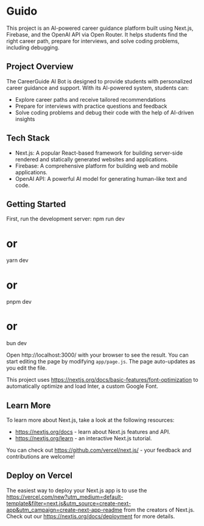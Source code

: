 # Guido

This project is an AI-powered career guidance platform built using Next.js, Firebase, and the OpenAI API via Open Router. It helps students find the right career path, prepare for interviews, and solve coding problems, including debugging.

## Project Overview
The CareerGuide AI Bot is designed to provide students with personalized career guidance and support. With its AI-powered system, students can:

- Explore career paths and receive tailored recommendations
- Prepare for interviews with practice questions and feedback
- Solve coding problems and debug their code with the help of AI-driven insights

## Tech Stack
- Next.js: A popular React-based framework for building server-side rendered and statically generated websites and applications.
- Firebase: A comprehensive platform for building web and mobile applications.
- OpenAI API: A powerful AI model for generating human-like text and code.

## Getting Started
First, run the development server:
npm run dev
# or
yarn dev
# or
pnpm dev
# or
bun dev

Open http://localhost:3000/ with your browser to see the result. You can start editing the page by modifying `app/page.js`. The page auto-updates as you edit the file.

This project uses https://nextjs.org/docs/basic-features/font-optimization to automatically optimize and load Inter, a custom Google Font.

## Learn More
To learn more about Next.js, take a look at the following resources:

- https://nextjs.org/docs - learn about Next.js features and API.
- https://nextjs.org/learn - an interactive Next.js tutorial.

You can check out https://github.com/vercel/next.js/ - your feedback and contributions are welcome!

## Deploy on Vercel
The easiest way to deploy your Next.js app is to use the https://vercel.com/new?utm_medium=default-template&filter=next.js&utm_source=create-next-app&utm_campaign=create-next-app-readme from the creators of Next.js. Check out our https://nextjs.org/docs/deployment for more details.
